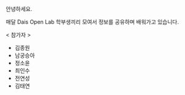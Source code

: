 안녕하세요.

매달 Dais Open Lab 학부생끼리 모여서 정보를 공유하며 배워가고 있습니다.

< 참가자 >
* 김종원
* 남궁승아
* 정소윤
* 최인수
* 전연성
* 김태연

